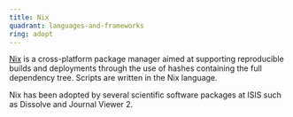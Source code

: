 ```yaml
---
title: Nix
quadrant: languages-and-frameworks
ring: adopt
---
```


[Nix](https://nixos.org) is a cross-platform package manager aimed at supporting
reproducible builds and deployments through the use of hashes containing the
full dependency tree. Scripts are written in the Nix language.

Nix has been adopted by several scientific software packages at ISIS such as
Dissolve and Journal Viewer 2.
